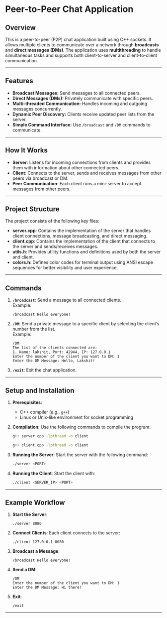 
# **Peer-to-Peer Chat Application**

## **Overview**
This is a peer-to-peer (P2P) chat application built using C++ sockets. It allows multiple clients to communicate over a network through **broadcasts** and **direct messages (DMs)**. The application uses **multithreading** to handle simultaneous tasks and supports both client-to-server and client-to-client communication.

---

## **Features**
- **Broadcast Messages:** Send messages to all connected peers.
- **Direct Messages (DMs):** Privately communicate with specific peers.
- **Multi-threaded Communication:** Handles incoming and outgoing messages concurrently.
- **Dynamic Peer Discovery:** Clients receive updated peer lists from the server.
- **Simple Command Interface:** Use `/broadcast` and `/DM` commands to communicate.

---

## **How It Works**
- **Server**: Listens for incoming connections from clients and provides them with information about other connected peers.
- **Client**: Connects to the server, sends and receives messages from other peers via broadcast or DM.
- **Peer Communication**: Each client runs a mini-server to accept messages from other peers.

---

## Project Structure
The project consists of the following key files:

- **server.cpp**: Contains the implementation of the server that handles client connections, message broadcasting, and direct messaging.
- **client.cpp**: Contains the implementation of the client that connects to the server and sends/receives messages.
- **utils.h**: Provides utility functions and definitions used by both the server and client.
- **colors.h**: Defines color codes for terminal output using ANSI escape sequences for better visibility and user experience.

---

## **Commands**
1. **`/broadcast`**: Send a message to all connected clients.  
   Example:  
   ```
   /broadcast Hello everyone!
   ```

2. **`/DM`**: Send a private message to a specific client by selecting the client’s number from the list.  
   Example:
   ```
   /DM  
   The list of the clients connected are:  
   1. Name: lakshit, Port: 42944, IP: 127.0.0.1  
   Enter the number of the client you want to DM: 1  
   Enter the DM Message: Hello, Lakshit!
   ```

3. **`/exit`**: Exit the chat application.

---

## **Setup and Installation**

1. **Prerequisites**:
   - C++ compiler (e.g., `g++`)
   - Linux or Unix-like environment for socket programming

2. **Compilation**:
   Use the following commands to compile the program:
   ```bash
   g++ server.cpp -lpthread -o client
   ```
   ```bash
   g++ client.cpp -lpthread -o client
   ```

3. **Running the Server**:
   Start the server with the following command:
   ```bash
   ./server <PORT>
   ```

4. **Running the Client**:
   Start the client with:
   ```bash
   ./client <SERVER_IP> <PORT>
   ```

---

## **Example Workflow**

1. **Start the Server**:
   ```
   ./server 8080
   ```

2. **Connect Clients**:
   Each client connects to the server:
   ```
   ./client 127.0.0.1 8080
   ```

3. **Broadcast a Message**:
   ```
   /broadcast Hello everyone!
   ```

4. **Send a DM**:
   ```
   /DM  
   Enter the number of the client you want to DM: 1  
   Enter the DM Message: Hi there!
   ```

5. **Exit**:
   ```
   /exit
   ```
---
